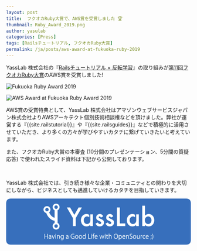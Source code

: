 ```yaml
---
layout: post
title:  フクオカRuby大賞で、AWS賞を受賞しました 🏆
thumbnail: Ruby_Award_2019.png
author: yasulab
categories: [Press]
tags: [Railsチュートリアル, フクオカRuby大賞]
permalink: /ja/posts/aws-award-at-fukuoka-ruby-2019
---
```


YassLab 株式会社の『[Railsチュートリアル × 反転学習](https://speakerdeck.com/yasslab/more-interactive-way-of-learning-rails)』の取り組みが[第11回フクオカRuby大賞](http://www.digitalfukuoka.jp/events/184)のAWS賞を受賞しました!

![Fukuoka Ruby Award 2019](https://i.gyazo.com/d707f1fe74613303d4f47fc541539e9f.jpg)

![AWS Award at Fukuoka Ruby Award 2019](https://i.gyazo.com/9ed5b5ec853de9a05063a3f7b9b734c7.jpg)

AWS賞の受賞特典として、YassLab 株式会社はアマゾンウェブサービスジャパン株式会社よりAWSアーキテクト個別技術相談権などを頂けました。弊社が運営する『{{site.railstutorial}}』や『{{site.railsguides}}』などで積極的に活用させていただき、より多くの方々が学びやすいカタチに繋げていきたいと考えています。

また、フクオカRuby大賞の本審査 (10分間のプレゼンテーション、5分間の質疑応答) で使われたスライド資料は下記から公開しております。

<script async class="speakerdeck-embed" data-id="6e2509dc377644c480c230ba57ff22e0" data-ratio="1.33333333333333" src="//speakerdeck.com/assets/embed.js"></script><br>

YassLab 株式会社では、引き続き様々な企業・コミュニティとの関わりを大切にしながら、ビジネスとしても邁進していけるカタチを目指していきます。

[![YassLab Inc.](/img/logos/800x200.png)](/)



